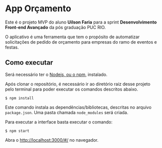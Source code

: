 # App Orçamento

Este é o projeto MVP do aluno **Uilson Faria** para a sprint **Desenvolvimento Front-end Avançado** da pós graduação PUC RIO. 

O aplicativo é uma ferramenta que tem o propósito de automatizar solicitações de pedido de orçamento para empresas do ramo de eventos e festas. 

## Como executar

Será necessário ter o [Nodejs, ou o npm,](https://nodejs.org/en/download/) instalado. 

Após clonar o repositório, é necessário ir ao diretório raiz desse projeto pelo terminal para poder executar os comandos descritos abaixo.

```
$ npm install
```

Este comando instala as dependências/bibliotecas, descritas no arquivo `package.json`. Uma pasta chamada `node_modules` será criada.

Para executar a interface basta executar o comando: 

```
$ npm start
```

Abra o [http://localhost:3000/#/](http://localhost:3000/#/) no navegador.
